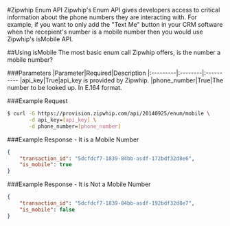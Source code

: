 #Zipwhip Enum API
Zipwhip's Enum API gives developers access to critical information about the phone numbers they are interacting with. For example, if you want to only add the "Text Me" button in your CRM software when the recepient's number is a mobile number then you would use Zipwhip's isMobile API.

##Using isMobile
The most basic enum call Zipwhip offers, is the number a mobile number?

###Parameters
|Parameter|Required|Description
|:---------|:--------|:----------
|api_key|True|api_key is provided by Zipwhip.
|phone_number|True|The number to be looked up. In E.164 format.

###Example Request
```sh
$ curl -G https://provision.zipwhip.com/api/20140925/enum/mobile \
       -d api_key=[api_key] \
       -d phone_number=[phone_number]
```

###Example Response - It is a Mobile Number
```JSON
{
	"transaction_id": "5dcfdcf7-1839-84bb-asdf-172bdf32d8e6",
    "is_mobile": true
}
```

###Example Response - It is Not a Mobile Number
```JSON
{
	"transaction_id": "5dcfdcf7-1839-84bb-asdf-192bdf32d8e7",
    "is_mobile": false
}
```